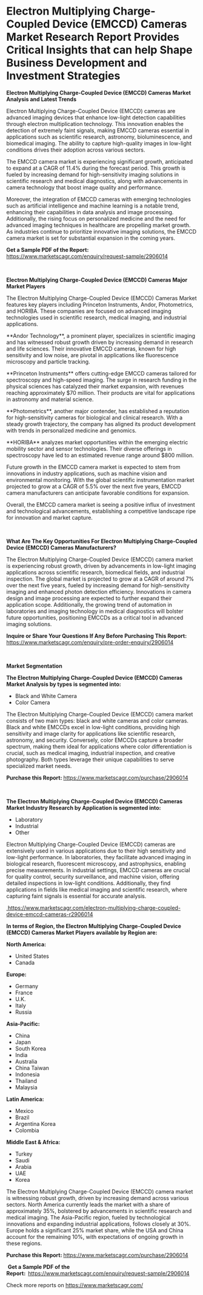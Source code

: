 <p><h1>Electron Multiplying Charge-Coupled Device (EMCCD) Cameras Market Research Report Provides Critical Insights that can help Shape Business Development and Investment Strategies</h1></p><p><strong>Electron Multiplying Charge-Coupled Device (EMCCD) Cameras Market Analysis and Latest Trends</strong></p>
<p><p>Electron Multiplying Charge-Coupled Device (EMCCD) cameras are advanced imaging devices that enhance low-light detection capabilities through electron multiplication technology. This innovation enables the detection of extremely faint signals, making EMCCD cameras essential in applications such as scientific research, astronomy, bioluminescence, and biomedical imaging. The ability to capture high-quality images in low-light conditions drives their adoption across various sectors.</p><p>The EMCCD camera market is experiencing significant growth, anticipated to expand at a CAGR of 11.4% during the forecast period. This growth is fueled by increasing demand for high-sensitivity imaging solutions in scientific research and medical diagnostics, along with advancements in camera technology that boost image quality and performance. </p><p>Moreover, the integration of EMCCD cameras with emerging technologies such as artificial intelligence and machine learning is a notable trend, enhancing their capabilities in data analysis and image processing. Additionally, the rising focus on personalized medicine and the need for advanced imaging techniques in healthcare are propelling market growth. As industries continue to prioritize innovative imaging solutions, the EMCCD camera market is set for substantial expansion in the coming years.</p></p>
<p><strong>Get a Sample PDF of the Report:&nbsp;</strong> <a href="https://www.marketscagr.com/enquiry/request-sample/2906014?utm_campaign=2462&utm_medium=2&utm_source=Github&utm_content=ia&utm_term=12032025&utm_id=electron-multiplying-charge-coupled-device-emccd-cameras">https://www.marketscagr.com/enquiry/request-sample/2906014</a></p>
<p>&nbsp;</p>
<p><strong>Electron Multiplying Charge-Coupled Device (EMCCD) Cameras Major Market Players</strong></p>
<p><p>The Electron Multiplying Charge-Coupled Device (EMCCD) Cameras Market features key players including Princeton Instruments, Andor, Photometrics, and HORIBA. These companies are focused on advanced imaging technologies used in scientific research, medical imaging, and industrial applications.</p><p>**Andor Technology**, a prominent player, specializes in scientific imaging and has witnessed robust growth driven by increasing demand in research and life sciences. Their innovative EMCCD cameras, known for high sensitivity and low noise, are pivotal in applications like fluorescence microscopy and particle tracking.</p><p>**Princeton Instruments** offers cutting-edge EMCCD cameras tailored for spectroscopy and high-speed imaging. The surge in research funding in the physical sciences has catalyzed their market expansion, with revenues reaching approximately $70 million. Their products are vital for applications in astronomy and material science.</p><p>**Photometrics**, another major contender, has established a reputation for high-sensitivity cameras for biological and clinical research. With a steady growth trajectory, the company has aligned its product development with trends in personalized medicine and genomics.</p><p>**HORIBA** analyzes market opportunities within the emerging electric mobility sector and sensor technologies. Their diverse offerings in spectroscopy have led to an estimated revenue range around $800 million.</p><p>Future growth in the EMCCD camera market is expected to stem from innovations in industry applications, such as machine vision and environmental monitoring. With the global scientific instrumentation market projected to grow at a CAGR of 5.5% over the next five years, EMCCD camera manufacturers can anticipate favorable conditions for expansion. </p><p>Overall, the EMCCD camera market is seeing a positive influx of investment and technological advancements, establishing a competitive landscape ripe for innovation and market capture.</p></p>
<p>&nbsp;</p>
<p><strong>What Are The Key Opportunities For Electron Multiplying Charge-Coupled Device (EMCCD) Cameras Manufacturers?</strong></p>
<p><p>The Electron Multiplying Charge-Coupled Device (EMCCD) camera market is experiencing robust growth, driven by advancements in low-light imaging applications across scientific research, biomedical fields, and industrial inspection. The global market is projected to grow at a CAGR of around 7% over the next five years, fueled by increasing demand for high-sensitivity imaging and enhanced photon detection efficiency. Innovations in camera design and image processing are expected to further expand their application scope. Additionally, the growing trend of automation in laboratories and imaging technology in medical diagnostics will bolster future opportunities, positioning EMCCDs as a critical tool in advanced imaging solutions.</p></p>
<p><strong>Inquire or Share Your Questions If Any Before Purchasing This Report:</strong> <a href="https://www.marketscagr.com/enquiry/pre-order-enquiry/2906014?utm_campaign=2462&utm_medium=2&utm_source=Github&utm_content=ia&utm_term=12032025&utm_id=electron-multiplying-charge-coupled-device-emccd-cameras">https://www.marketscagr.com/enquiry/pre-order-enquiry/2906014</a></p>
<p>&nbsp;</p>
<p><strong>Market Segmentation</strong></p>
<p><strong>The Electron Multiplying Charge-Coupled Device (EMCCD) Cameras Market Analysis by types is segmented into:</strong></p>
<p><ul><li>Black and White Camera</li><li>Color Camera</li></ul></p>
<p><p>The Electron Multiplying Charge-Coupled Device (EMCCD) camera market consists of two main types: black and white cameras and color cameras. Black and white EMCCDs excel in low-light conditions, providing high sensitivity and image clarity for applications like scientific research, astronomy, and security. Conversely, color EMCCDs capture a broader spectrum, making them ideal for applications where color differentiation is crucial, such as medical imaging, industrial inspection, and creative photography. Both types leverage their unique capabilities to serve specialized market needs.</p></p>
<p><strong>Purchase this Report:&nbsp;</strong><a href="https://www.marketscagr.com/purchase/2906014?utm_campaign=2462&utm_medium=2&utm_source=Github&utm_content=ia&utm_term=12032025&utm_id=electron-multiplying-charge-coupled-device-emccd-cameras">https://www.marketscagr.com/purchase/2906014</a></p>
<p>&nbsp;</p>
<p><strong>The Electron Multiplying Charge-Coupled Device (EMCCD) Cameras Market Industry Research by Application is segmented into:</strong></p>
<p><ul><li>Laboratory</li><li>Industrial</li><li>Other</li></ul></p>
<p><p>Electron Multiplying Charge-Coupled Device (EMCCD) cameras are extensively used in various applications due to their high sensitivity and low-light performance. In laboratories, they facilitate advanced imaging in biological research, fluorescent microscopy, and astrophysics, enabling precise measurements. In industrial settings, EMCCD cameras are crucial for quality control, security surveillance, and machine vision, offering detailed inspections in low-light conditions. Additionally, they find applications in fields like medical imaging and scientific research, where capturing faint signals is essential for accurate analysis.</p></p>
<p><a href="https://www.marketscagr.com/electron-multiplying-charge-coupled-device-emccd-cameras-r2906014?utm_campaign=2462&utm_medium=2&utm_source=Github&utm_content=ia&utm_term=12032025&utm_id=electron-multiplying-charge-coupled-device-emccd-cameras">&nbsp;https://www.marketscagr.com/electron-multiplying-charge-coupled-device-emccd-cameras-r2906014</a></p>
<p><strong>In terms of Region, the Electron Multiplying Charge-Coupled Device (EMCCD) Cameras Market Players available by Region are:</strong></p>
<p>
    <p> <strong> North America: </strong>
        <ul>
            <li>United States</li>
            <li>Canada</li>
        </ul>
        </p> 
    <p> <strong> Europe: </strong>
        <ul>
            <li>Germany</li>
            <li>France</li>
            <li>U.K.</li>
            <li>Italy</li>
            <li>Russia</li>
        </ul>
        </p> 
    <p> <strong> Asia-Pacific: </strong>
        <ul>
            <li>China</li>
            <li>Japan</li>
            <li>South Korea</li>
            <li>India</li>
            <li>Australia</li>
            <li>China Taiwan</li>
            <li>Indonesia</li>
            <li>Thailand</li>
            <li>Malaysia</li>
        </ul>
        </p> 
    <p> <strong> Latin America: </strong>
        <ul>
            <li>Mexico</li>
            <li>Brazil</li>
            <li>Argentina Korea</li>
            <li>Colombia</li>
        </ul>
        </p> 
    <p> <strong> Middle East & Africa: </strong>
        <ul>
            <li>Turkey</li>
            <li>Saudi</li>
            <li>Arabia</li>
            <li>UAE</li>
            <li>Korea</li>
        </ul>
    </p>
    </p>
<p><p>The Electron Multiplying Charge-Coupled Device (EMCCD) camera market is witnessing robust growth, driven by increasing demand across various sectors. North America currently leads the market with a share of approximately 35%, bolstered by advancements in scientific research and medical imaging. The Asia-Pacific region, fueled by technological innovations and expanding industrial applications, follows closely at 30%. Europe holds a significant 25% market share, while the USA and China account for the remaining 10%, with expectations of ongoing growth in these regions.</p></p>
<p><strong>Purchase this Report: </strong><a href="https://www.marketscagr.com/purchase/2906014?utm_campaign=2462&utm_medium=2&utm_source=Github&utm_content=ia&utm_term=12032025&utm_id=electron-multiplying-charge-coupled-device-emccd-cameras">https://www.marketscagr.com/purchase/2906014</a></p>
<p>&nbsp;<strong>Get a Sample PDF of the Report:&nbsp;&nbsp;</strong><a href="https://www.marketscagr.com/enquiry/request-sample/2906014?utm_campaign=2462&utm_medium=2&utm_source=Github&utm_content=ia&utm_term=12032025&utm_id=electron-multiplying-charge-coupled-device-emccd-cameras">https://www.marketscagr.com/enquiry/request-sample/2906014</a></p>
<p><strong></strong></p>
<p>Check more reports on <a href="https://www.marketscagr.com/?utm_campaign=2462&utm_medium=2&utm_source=Github&utm_content=ia&utm_term=12032025&utm_id=electron-multiplying-charge-coupled-device-emccd-cameras">https://www.marketscagr.com/</a></p>
